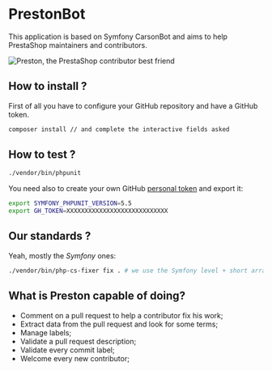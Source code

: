 # PrestonBot

This application is based on Symfony CarsonBot and aims to help PrestaShop maintainers and contributors.

![Preston, the PrestaShop contributor best friend](http://i.imgur.com/r26gJW4.png)

## How to install ?

First of all you have to configure your GitHub repository and have a GitHub token.

```bash
composer install // and complete the interactive fields asked
```

## How to test ?

```bash
./vendor/bin/phpunit
```

You need also to create your own GitHub [personal token](https://github.com/settings/tokens) and export it:

```bash
export SYMFONY_PHPUNIT_VERSION=5.5
export GH_TOKEN=XXXXXXXXXXXXXXXXXXXXXXXXXXXX
```

## Our standards ?

Yeah, mostly the *Symfony* ones:

```bash
./vendor/bin/php-cs-fixer fix . # we use the Symfony level + short array notation filter
```

## What is Preston capable of doing?

* Comment on a pull request to help a contributor fix his work;
* Extract data from the pull request and look for some terms;
* Manage labels;
* Validate a pull request description;
* Validate every commit label;
* Welcome every new contributor;

